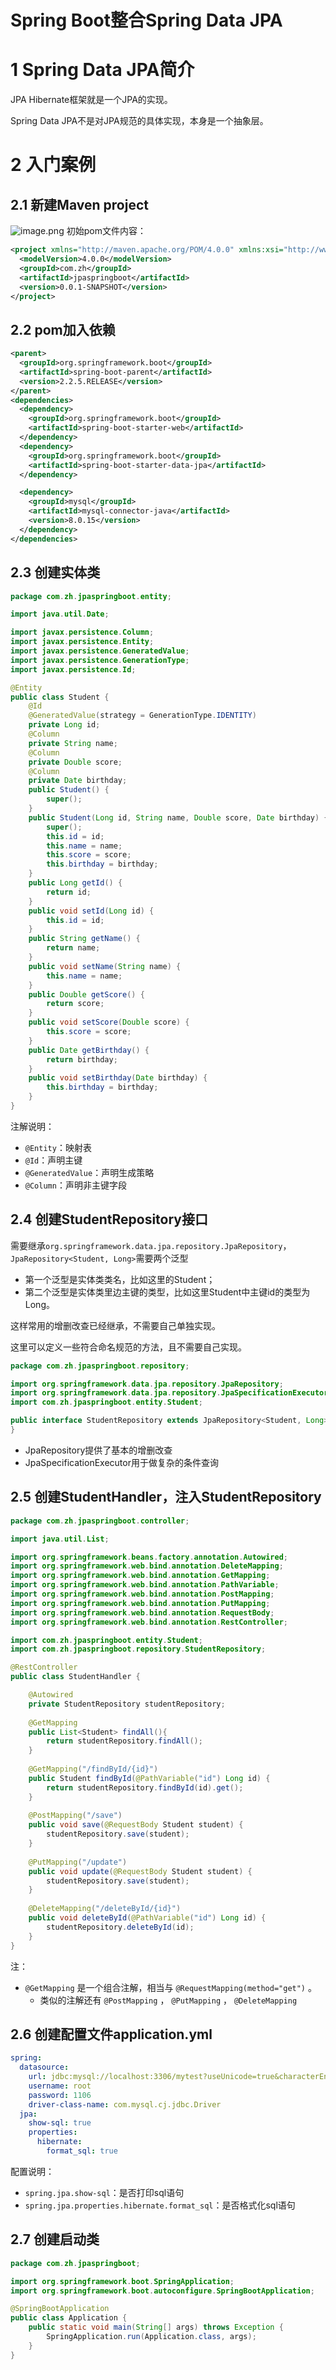 # Spring Boot整合Spring Data JPA

# 1 Spring Data JPA简介
JPA Hibernate框架就是一个JPA的实现。

Spring Data JPA不是对JPA规范的具体实现，本身是一个抽象层。

# 2 入门案例
## 2.1 新建Maven project
![image.png](https://zhishan-zh.github.io/media/1583752728693-f5117f3e-adf8-4004-939d-d2f2027ae9dd.png)
初始pom文件内容：

```xml
<project xmlns="http://maven.apache.org/POM/4.0.0" xmlns:xsi="http://www.w3.org/2001/XMLSchema-instance" xsi:schemaLocation="http://maven.apache.org/POM/4.0.0 https://maven.apache.org/xsd/maven-4.0.0.xsd">
  <modelVersion>4.0.0</modelVersion>
  <groupId>com.zh</groupId>
  <artifactId>jpaspringboot</artifactId>
  <version>0.0.1-SNAPSHOT</version>
</project>
```


## 2.2 pom加入依赖


```xml
<parent>
  <groupId>org.springframework.boot</groupId>
  <artifactId>spring-boot-parent</artifactId>
  <version>2.2.5.RELEASE</version>
</parent>
<dependencies>
  <dependency>
    <groupId>org.springframework.boot</groupId>
    <artifactId>spring-boot-starter-web</artifactId>
  </dependency>
  <dependency>
    <groupId>org.springframework.boot</groupId>
    <artifactId>spring-boot-starter-data-jpa</artifactId>
  </dependency>

  <dependency>
    <groupId>mysql</groupId>
    <artifactId>mysql-connector-java</artifactId>
    <version>8.0.15</version>
  </dependency>
</dependencies>
```


## 2.3 创建实体类


```java
package com.zh.jpaspringboot.entity;

import java.util.Date;

import javax.persistence.Column;
import javax.persistence.Entity;
import javax.persistence.GeneratedValue;
import javax.persistence.GenerationType;
import javax.persistence.Id;

@Entity
public class Student {
	@Id
	@GeneratedValue(strategy = GenerationType.IDENTITY)
	private Long id;
	@Column
	private String name;
	@Column
	private Double score;
	@Column
	private Date birthday;
	public Student() {
		super();
	}
	public Student(Long id, String name, Double score, Date birthday) {
		super();
		this.id = id;
		this.name = name;
		this.score = score;
		this.birthday = birthday;
	}
	public Long getId() {
		return id;
	}
	public void setId(Long id) {
		this.id = id;
	}
	public String getName() {
		return name;
	}
	public void setName(String name) {
		this.name = name;
	}
	public Double getScore() {
		return score;
	}
	public void setScore(Double score) {
		this.score = score;
	}
	public Date getBirthday() {
		return birthday;
	}
	public void setBirthday(Date birthday) {
		this.birthday = birthday;
	}	
}
```
注解说明：

- `@Entity`：映射表
- `@Id`：声明主键
- `@GeneratedValue`：声明生成策略
- `@Column`：声明非主键字段

## 2.4 创建StudentRepository接口
需要继承`org.springframework.data.jpa.repository.JpaRepository`，`JpaRepository<Student, Long>`需要两个泛型

- 第一个泛型是实体类类名，比如这里的Student；
- 第二个泛型是实体类里边主键的类型，比如这里Student中主键id的类型为Long。

这样常用的增删改查已经继承，不需要自己单独实现。

这里可以定义一些符合命名规范的方法，且不需要自己实现。

```java
package com.zh.jpaspringboot.repository;

import org.springframework.data.jpa.repository.JpaRepository;
import org.springframework.data.jpa.repository.JpaSpecificationExecutor;
import com.zh.jpaspringboot.entity.Student;

public interface StudentRepository extends JpaRepository<Student, Long>, JpaSpecificationExecutor<Student>{
}
```

- JpaRepository提供了基本的增删改查
- JpaSpecificationExecutor用于做复杂的条件查询

## 2.5 创建StudentHandler，注入StudentRepository


```java
package com.zh.jpaspringboot.controller;

import java.util.List;

import org.springframework.beans.factory.annotation.Autowired;
import org.springframework.web.bind.annotation.DeleteMapping;
import org.springframework.web.bind.annotation.GetMapping;
import org.springframework.web.bind.annotation.PathVariable;
import org.springframework.web.bind.annotation.PostMapping;
import org.springframework.web.bind.annotation.PutMapping;
import org.springframework.web.bind.annotation.RequestBody;
import org.springframework.web.bind.annotation.RestController;

import com.zh.jpaspringboot.entity.Student;
import com.zh.jpaspringboot.repository.StudentRepository;

@RestController
public class StudentHandler {

	@Autowired
	private StudentRepository studentRepository;
	
	@GetMapping
	public List<Student> findAll(){
		return studentRepository.findAll();
	}
	
	@GetMapping("/findById/{id}")
	public Student findById(@PathVariable("id") Long id) {
		return studentRepository.findById(id).get();
	}
	
	@PostMapping("/save")
	public void save(@RequestBody Student student) {
		studentRepository.save(student);
	}
	
	@PutMapping("/update")
	public void update(@RequestBody Student student) {
		studentRepository.save(student);
	}
	
	@DeleteMapping("/deleteById/{id}")
	public void deleteById(@PathVariable("id") Long id) {
		studentRepository.deleteById(id);
	}
}
```

注：

- `@GetMapping` 是一个组合注解，相当与 `@RequestMapping(method="get")` 。
    - 类似的注解还有 `@PostMapping` ， `@PutMapping` ， `@DeleteMapping` 

## 2.6 创建配置文件application.yml


```yaml
spring:
  datasource:
    url: jdbc:mysql://localhost:3306/mytest?useUnicode=true&characterEncoding=UTF-8
    username: root
    password: 1106
    driver-class-name: com.mysql.cj.jdbc.Driver
  jpa:
    show-sql: true
    properties:
      hibernate: 
        format_sql: true
```

配置说明：

- `spring.jpa.show-sql`：是否打印sql语句
- `spring.jpa.properties.hibernate.format_sql`：是否格式化sql语句

## 2.7 创建启动类


```java
package com.zh.jpaspringboot;

import org.springframework.boot.SpringApplication;
import org.springframework.boot.autoconfigure.SpringBootApplication;

@SpringBootApplication
public class Application {
	public static void main(String[] args) throws Exception {
		SpringApplication.run(Application.class, args);
	}
}
```


